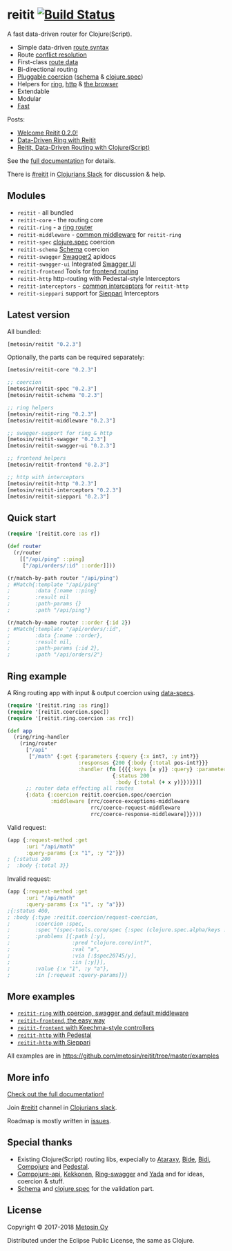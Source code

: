 # reitit [![Build Status](https://img.shields.io/circleci/project/github/metosin/reitit.svg)](https://circleci.com/gh/metosin/reitit)

A fast data-driven router for Clojure(Script).

* Simple data-driven [route syntax](https://metosin.github.io/reitit/basics/route_syntax.html)
* Route [conflict resolution](https://metosin.github.io/reitit/basics/route_conflicts.html)
* First-class [route data](https://metosin.github.io/reitit/basics/route_data.html)
* Bi-directional routing
* [Pluggable coercion](https://metosin.github.io/reitit/coercion/coercion.html) ([schema](https://github.com/plumatic/schema) & [clojure.spec](https://clojure.org/about/spec))
* Helpers for [ring](https://metosin.github.io/reitit/ring/ring.html), [http](https://metosin.github.io/reitit/http/interceptors.html) & [the browser](https://metosin.github.io/reitit/frontend/basics.html)
* Extendable
* Modular
* [Fast](https://metosin.github.io/reitit/performance.html)

Posts:
* [Welcome Reitit 0.2.0!](https://www.metosin.fi/blog/reitit020/)
* [Data-Driven Ring with Reitit](https://www.metosin.fi/blog/reitit-ring/)
* [Reitit, Data-Driven Routing with Clojure(Script)](https://www.metosin.fi/blog/reitit/)

See the [full documentation](https://metosin.github.io/reitit/) for details. 

There is [#reitit](https://clojurians.slack.com/messages/reitit/) in [Clojurians Slack](http://clojurians.net/) for discussion & help.

## Modules

* `reitit` - all bundled
* `reitit-core` - the routing core
* `reitit-ring` - a [ring router](https://metosin.github.io/reitit/ring/ring.html)
* `reitit-middleware` - [common middleware](https://metosin.github.io/reitit/ring/default_middleware.html) for `reitit-ring`
* `reitit-spec` [clojure.spec](https://clojure.org/about/spec) coercion
* `reitit-schema` [Schema](https://github.com/plumatic/schema) coercion
* `reitit-swagger` [Swagger2](https://swagger.io/) apidocs
* `reitit-swagger-ui` Integrated [Swagger UI](https://github.com/swagger-api/swagger-ui)
* `reitit-frontend` Tools for [frontend routing]((https://metosin.github.io/reitit/frontend/basics.html))
* `reitit-http` http-routing with Pedestal-style Interceptors
* `reitit-interceptors` - [common interceptors](https://metosin.github.io/reitit/http/default_interceptors.html) for `reitit-http`
* `reitit-sieppari` support for [Sieppari](https://github.com/metosin/sieppari) Interceptors

## Latest version

All bundled:

```clj
[metosin/reitit "0.2.3"]
```

Optionally, the parts can be required separately:

```clj
[metosin/reitit-core "0.2.3"]

;; coercion
[metosin/reitit-spec "0.2.3"]
[metosin/reitit-schema "0.2.3"]

;; ring helpers
[metosin/reitit-ring "0.2.3"]
[metosin/reitit-middleware "0.2.3"]

;; swagger-support for ring & http
[metosin/reitit-swagger "0.2.3"]
[metosin/reitit-swagger-ui "0.2.3"]

;; frontend helpers
[metosin/reitit-frontend "0.2.3"]

;; http with interceptors
[metosin/reitit-http "0.2.3"]
[metosin/reitit-interceptors "0.2.3"]
[metosin/reitit-sieppari "0.2.3"]
```

## Quick start

```clj
(require '[reitit.core :as r])

(def router
  (r/router
    [["/api/ping" ::ping]
     ["/api/orders/:id" ::order]]))

(r/match-by-path router "/api/ping")
; #Match{:template "/api/ping"
;        :data {:name ::ping}
;        :result nil
;        :path-params {}
;        :path "/api/ping"}

(r/match-by-name router ::order {:id 2})
; #Match{:template "/api/orders/:id",
;        :data {:name ::order},
;        :result nil,
;        :path-params {:id 2},
;        :path "/api/orders/2"}
```

## Ring example

A Ring routing app with input & output coercion using [data-specs](https://github.com/metosin/spec-tools/blob/master/README.md#data-specs).

```clj
(require '[reitit.ring :as ring])
(require '[reitit.coercion.spec])
(require '[reitit.ring.coercion :as rrc])

(def app
  (ring/ring-handler
    (ring/router
      ["/api"
       ["/math" {:get {:parameters {:query {:x int?, :y int?}}
                       :responses {200 {:body {:total pos-int?}}}
                       :handler (fn [{{{:keys [x y]} :query} :parameters}]
                                  {:status 200
                                   :body {:total (+ x y)}})}}]]
      ;; router data effecting all routes
      {:data {:coercion reitit.coercion.spec/coercion
              :middleware [rrc/coerce-exceptions-middleware
                           rrc/coerce-request-middleware
                           rrc/coerce-response-middleware]}})))
```

Valid request:

```clj
(app {:request-method :get
      :uri "/api/math"
      :query-params {:x "1", :y "2"}})
; {:status 200
;  :body {:total 3}}
```

Invalid request:

```clj
(app {:request-method :get
      :uri "/api/math"
      :query-params {:x "1", :y "a"}})
;{:status 400,
; :body {:type :reitit.coercion/request-coercion,
;        :coercion :spec,
;        :spec "(spec-tools.core/spec {:spec (clojure.spec.alpha/keys :req-un [:$spec20745/x :$spec20745/y]), :type :map, :keys #{:y :x}, :keys/req #{:y :x}})",
;        :problems [{:path [:y],
;                    :pred "clojure.core/int?",
;                    :val "a",
;                    :via [:$spec20745/y],
;                    :in [:y]}],
;        :value {:x "1", :y "a"},
;        :in [:request :query-params]}}
```

## More examples

* [`reitit-ring` with coercion, swagger and default middleware](https://github.com/metosin/reitit/blob/master/examples/ring-swagger/src/example/server.clj)
* [`reitit-frontend`, the easy way](https://github.com/metosin/reitit/blob/master/examples/frontend/src/frontend/core.cljs)
* [`reitit-frontent` with Keechma-style controllers](https://github.com/metosin/reitit/blob/master/examples/frontend-controllers/src/frontend/core.cljs)
* [`reitit-http` with Pedestal](https://github.com/metosin/reitit/blob/master/examples/pedestal/src/example/server.clj)
* [`reitit-http` with Sieppari](https://github.com/metosin/reitit/blob/master/examples/http/src/example/server.clj)

All examples are in https://github.com/metosin/reitit/tree/master/examples

## More info

[Check out the full documentation!](https://metosin.github.io/reitit/)

Join [#reitit](https://clojurians.slack.com/messages/reitit/) channel in [Clojurians slack](http://clojurians.net/).

Roadmap is mostly written in [issues](https://github.com/metosin/reitit/issues).

## Special thanks

* Existing Clojure(Script) routing libs, expecially to
[Ataraxy](https://github.com/weavejester/ataraxy), [Bide](https://github.com/funcool/bide), [Bidi](https://github.com/juxt/bidi), [Compojure](https://github.com/weavejester/compojure) and
[Pedestal](https://github.com/pedestal/pedestal/tree/master/route).
* [Compojure-api](https://github.com/metosin/compojure-api), [Kekkonen](https://github.com/metosin/kekkonen), [Ring-swagger](https://github.com/metosin/ring-swagger) and [Yada](https://github.com/juxt/yada) and for ideas, coercion & stuff.
* [Schema](https://github.com/plumatic/schema) and [clojure.spec](https://clojure.org/about/spec) for the validation part.

## License

Copyright © 2017-2018 [Metosin Oy](http://www.metosin.fi)

Distributed under the Eclipse Public License, the same as Clojure.
